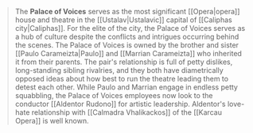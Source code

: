 > The **Palace of Voices** serves as the most significant [[Opera|opera]] house and theatre in the [[Ustalav|Ustalavic]] capital of [[Caliphas city|Caliphas]]. For the elite of the city, the Palace of Voices serves as a hub of culture despite the conflicts and intrigues occurring behind the scenes. The Palace of Voices is owned by the brother and sister [[Paulo Carameizta|Paulo]] and [[Marrian Carameizta]] who inherited it from their parents. The pair's relationship is full of petty dislikes, long-standing sibling rivalries, and they both have diametrically opposed ideas about how best to run the theatre leading them to detest each other. While Paulo and Marrian engage in endless petty squabbling, the Palace of Voices employees now look to the conductor [[Aldentor Rudono]] for artistic leadership. Aldentor's love-hate relationship with [[Calmadra Vhalikackos]] of the [[Karcau Opera]] is well known.








